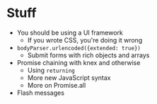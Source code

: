 # Stuff

- You should be using a UI framework
    - If you wrote CSS, you're doing it wrong
- `bodyParser.urlencoded({extended: true})`
    - Submit forms with rich objects and arrays
- Promise chaining with knex and otherwise
    - Using `returning`
    - More new JavaScript syntax
    - More on Promise.all
- Flash messages
